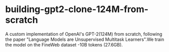 # building-gpt2-clone-124M-from-scratch
A custom implementation of OpenAI's GPT-2(124M) from scratch, following the paper "Language Models are Unsupervised Multitask Learners".We train the model on the FineWeb dataset -10B tokens (27.6GB).
